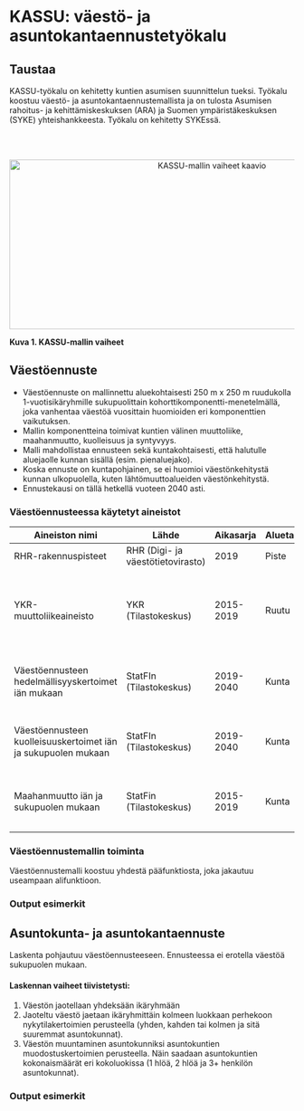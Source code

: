 # KASSU: väestö- ja asuntokantaennustetyökalu

## Taustaa
KASSU-työkalu on kehitetty kuntien asumisen suunnittelun tueksi. Työkalu koostuu väestö- ja asuntokantaennustemallista ja on tulosta Asumisen rahoitus- ja kehittämiskeskuksen (ARA) ja Suomen ympäristäkeskuksen (SYKE) yhteishankkeesta. Työkalu on kehitetty SYKEssä.

<br/><br/>

<p align="center">
<img src= "../assets/KASSU_malli_kuva.png" alt="KASSU-mallin vaiheet kaavio" width="700" height="300">
<figcaption><strong>Kuva 1. KASSU-mallin vaiheet</strong></figcaption>
</p>

## Väestöennuste

- Väestöennuste on mallinnettu aluekohtaisesti 250 m x 250 m ruudukolla 1-vuotisikäryhmille sukupuolittain kohorttikomponentti-menetelmällä, joka vanhentaa väestöä vuosittain huomioiden eri komponenttien vaikutuksen. 
- Mallin komponentteina toimivat kuntien välinen muuttoliike, maahanmuutto, kuolleisuus ja syntyvyys. 
- Malli mahdollistaa ennusteen sekä kuntakohtaisesti, että halutulle aluejaolle kunnan sisällä (esim. pienaluejako). 
- Koska ennuste on kuntapohjainen, se ei huomioi väestönkehitystä kunnan ulkopuolella, kuten lähtömuuttoalueiden väestönkehitystä.
- Ennustekausi on tällä hetkellä vuoteen 2040 asti. 


### Väestöennusteessa käytetyt aineistot

| Aineiston nimi| Lähde | Aikasarja | Aluetaso | Lisätiedot |
|---------------|-------|-----------|----------|------------|
| RHR-rakennuspisteet | RHR (Digi- ja väestötietovirasto) | 2019 | Piste | 1-v. ikäryhmät |
| YKR-muuttoliikeaineisto | YKR (Tilastokeskus) | 2015-2019 | Ruutu | Ikäryhmät 3 vuoden välein välillä 0-74 sekä yli 75-vuotiaat |
| Väestöennusteen hedelmällisyyskertoimet iän mukaan | StatFIn (Tilastokeskus) | 2019-2040 | Kunta | Laskettu 2015-2019 tietojen perusteella |
| Väestöennusteen kuolleisuuskertoimet iän ja sukupuolen mukaan | StatFIn (Tilastokeskus) | 2019-2040 | Kunta | Laskettu 2008-2014 tietojen perusteella |
| Maahanmuutto iän ja sukupuolen mukaan | StatFin (Tilastokeskus) | 2015-2019 | Kunta | Ikäryhmät 4 vuoden välein välillä 0-101 |

### Väestöennustemallin toiminta
Väestöennustemalli koostuu yhdestä pääfunktiosta, joka jakautuu useampaan alifunktioon.

### Output esimerkit

## Asuntokunta- ja asuntokantaennuste
Laskenta pohjautuu väestöennusteeseen. Ennusteessa ei erotella väestöä sukupuolen mukaan. 

#### Laskennan vaiheet tiivistetysti:
1. Väestön jaotellaan yhdeksään ikäryhmään
2. Jaoteltu väestö jaetaan ikäryhmittäin kolmeen luokkaan perhekoon nykytilakertoimien perusteella (yhden, kahden tai kolmen ja sitä suuremmat asuntokunnat). 
3. Väestön muuntaminen asuntokunniksi asuntokuntien muodostuskertoimien perusteella. Näin saadaan asuntokuntien kokonaismäärät eri kokoluokissa (1 hlöä, 2 hlöä ja 3+ henkilön asuntokunnat).

### Output esimerkit
